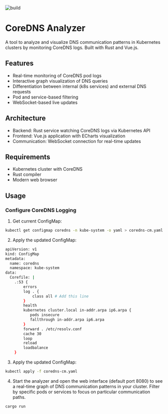 ![build](https://github.com/domWinter/coredns-analyzer/actions/workflows/rust.yml/badge.svg)

# CoreDNS Analyzer
A tool to analyze and visualize DNS communication patterns in Kubernetes clusters by monitoring CoreDNS logs. Built with Rust and Vue.js.

## Features

- Real-time monitoring of CoreDNS pod logs
- Interactive graph visualization of DNS queries
- Differentiation between internal (k8s services) and external DNS requests
- Pod and service-based filtering
- WebSocket-based live updates

## Architecture

- Backend: Rust service watching CoreDNS logs via Kubernetes API
- Frontend: Vue.js application with ECharts visualization
- Communication: WebSocket connection for real-time updates

## Requirements

- Kubernetes cluster with CoreDNS
- Rust compiler
- Modern web browser

## Usage

### Configure CoreDNS Logging


1. Get current ConfigMap:
```bash
kubectl get configmap coredns -n kube-system -o yaml > coredns-cm.yaml
```

2. Apply the updated ConfigMap: 
```bash
apiVersion: v1
kind: ConfigMap
metadata:
  name: coredns
  namespace: kube-system
data:
  Corefile: |
    .:53 {
        errors
        log . {
            class all # Add this line
        }
        health
        kubernetes cluster.local in-addr.arpa ip6.arpa {
           pods insecure
           fallthrough in-addr.arpa ip6.arpa
        }
        forward . /etc/resolv.conf
        cache 30
        loop
        reload
        loadbalance
    }
```

3. Apply the updated ConfigMap: 
```bash
kubectl apply -f coredns-cm.yaml
````

4. Start the analyzer and open the web interface (default port 8080) to see a real-time graph of DNS communication patterns in your cluster. Filter by specific pods or services to focus on particular communication paths.

```bash
cargo run
```